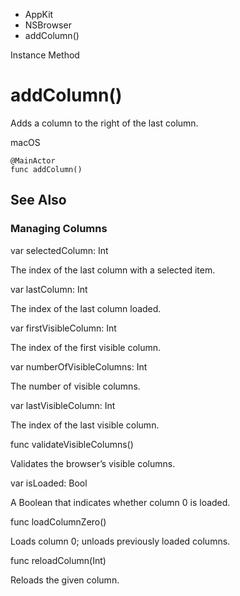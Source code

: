 

- AppKit
- NSBrowser
-  addColumn() 

Instance Method

# addColumn()

Adds a column to the right of the last column.

macOS

``` source
@MainActor
func addColumn()
```

## See Also

### Managing Columns

var selectedColumn: Int

The index of the last column with a selected item.

var lastColumn: Int

The index of the last column loaded.

var firstVisibleColumn: Int

The index of the first visible column.

var numberOfVisibleColumns: Int

The number of visible columns.

var lastVisibleColumn: Int

The index of the last visible column.

func validateVisibleColumns()

Validates the browser’s visible columns.

var isLoaded: Bool

A Boolean that indicates whether column 0 is loaded.

func loadColumnZero()

Loads column 0; unloads previously loaded columns.

func reloadColumn(Int)

Reloads the given column.

